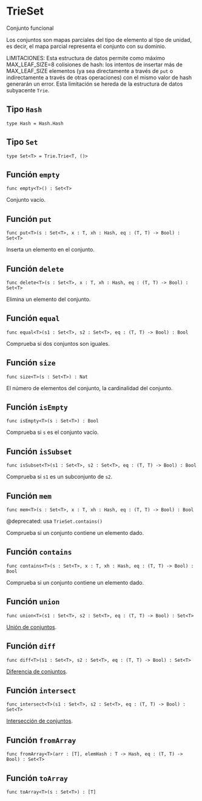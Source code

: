 # TrieSet

Conjunto funcional

Los conjuntos son mapas parciales del tipo de elemento al tipo de unidad, es
decir, el mapa parcial representa el conjunto con su dominio.

LIMITACIONES: Esta estructura de datos permite como máximo MAX_LEAF_SIZE=8
colisiones de hash: los intentos de insertar más de MAX_LEAF_SIZE elementos (ya
sea directamente a través de `put` o indirectamente a través de otras
operaciones) con el mismo valor de hash generarán un error. Esta limitación se
hereda de la estructura de datos subyacente `Trie`.

## Tipo `Hash`

```motoko no-repl
type Hash = Hash.Hash
```

## Tipo `Set`

```motoko no-repl
type Set<T> = Trie.Trie<T, ()>
```

## Función `empty`

```motoko no-repl
func empty<T>() : Set<T>
```

Conjunto vacío.

## Función `put`

```motoko no-repl
func put<T>(s : Set<T>, x : T, xh : Hash, eq : (T, T) -> Bool) : Set<T>
```

Inserta un elemento en el conjunto.

## Función `delete`

```motoko no-repl
func delete<T>(s : Set<T>, x : T, xh : Hash, eq : (T, T) -> Bool) : Set<T>
```

Elimina un elemento del conjunto.

## Función `equal`

```motoko no-repl
func equal<T>(s1 : Set<T>, s2 : Set<T>, eq : (T, T) -> Bool) : Bool
```

Comprueba si dos conjuntos son iguales.

## Función `size`

```motoko no-repl
func size<T>(s : Set<T>) : Nat
```

El número de elementos del conjunto, la cardinalidad del conjunto.

## Función `isEmpty`

```motoko no-repl
func isEmpty<T>(s : Set<T>) : Bool
```

Comprueba si `s` es el conjunto vacío.

## Función `isSubset`

```motoko no-repl
func isSubset<T>(s1 : Set<T>, s2 : Set<T>, eq : (T, T) -> Bool) : Bool
```

Comprueba si `s1` es un subconjunto de `s2`.

## Función `mem`

```motoko no-repl
func mem<T>(s : Set<T>, x : T, xh : Hash, eq : (T, T) -> Bool) : Bool
```

@deprecated: usa `TrieSet.contains()`

Comprueba si un conjunto contiene un elemento dado.

## Función `contains`

```motoko no-repl
func contains<T>(s : Set<T>, x : T, xh : Hash, eq : (T, T) -> Bool) : Bool
```

Comprueba si un conjunto contiene un elemento dado.

## Función `union`

```motoko no-repl
func union<T>(s1 : Set<T>, s2 : Set<T>, eq : (T, T) -> Bool) : Set<T>
```

[Unión de conjuntos](<https://en.wikipedia.org/wiki/Union_(set_theory)>).

## Función `diff`

```motoko no-repl
func diff<T>(s1 : Set<T>, s2 : Set<T>, eq : (T, T) -> Bool) : Set<T>
```

[Diferencia de conjuntos](<https://en.wikipedia.org/wiki/Difference_(set_theory)>).

## Función `intersect`

```motoko no-repl
func intersect<T>(s1 : Set<T>, s2 : Set<T>, eq : (T, T) -> Bool) : Set<T>
```

[Intersección de conjuntos](<https://en.wikipedia.org/wiki/Intersection_(set_theory)>).

## Función `fromArray`

```motoko no-repl
func fromArray<T>(arr : [T], elemHash : T -> Hash, eq : (T, T) -> Bool) : Set<T>
```

## Función `toArray`

```motoko no-repl
func toArray<T>(s : Set<T>) : [T]
```
